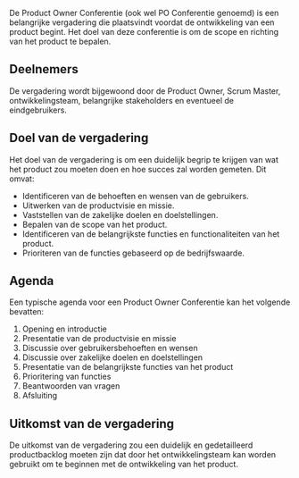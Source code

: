 
De Product Owner Conferentie (ook wel PO Conferentie genoemd) is een belangrijke vergadering die plaatsvindt voordat de ontwikkeling van een product begint. Het doel van deze conferentie is om de scope en richting van het product te bepalen.

## Deelnemers

De vergadering wordt bijgewoond door de Product Owner, Scrum Master, ontwikkelingsteam, belangrijke stakeholders en eventueel de eindgebruikers.

## Doel van de vergadering

Het doel van de vergadering is om een duidelijk begrip te krijgen van wat het product zou moeten doen en hoe succes zal worden gemeten. Dit omvat:

- Identificeren van de behoeften en wensen van de gebruikers.
- Uitwerken van de productvisie en missie.
- Vaststellen van de zakelijke doelen en doelstellingen.
- Bepalen van de scope van het product.
- Identificeren van de belangrijkste functies en functionaliteiten van het product.
- Prioriteren van de functies gebaseerd op de bedrijfswaarde.

## Agenda

Een typische agenda voor een Product Owner Conferentie kan het volgende bevatten:

1. Opening en introductie
2. Presentatie van de productvisie en missie
3. Discussie over gebruikersbehoeften en wensen
4. Discussie over zakelijke doelen en doelstellingen
5. Presentatie van de belangrijkste functies van het product
6. Prioritering van functies
7. Beantwoorden van vragen
8. Afsluiting

## Uitkomst van de vergadering

De uitkomst van de vergadering zou een duidelijk en gedetailleerd productbacklog moeten zijn dat door het ontwikkelingsteam kan worden gebruikt om te beginnen met de ontwikkeling van het product.
